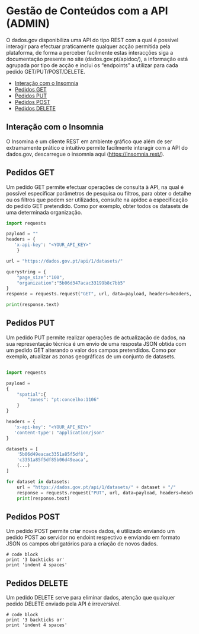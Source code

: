 # Gestão de Conteúdos com a API (ADMIN)

O dados.gov disponibiliza uma API do tipo REST com a qual é possivel interagir para efectuar praticamente qualquer acção permitida pela plataforma, de forma a perceber facilmente estas interacções siga a documentação presente no site (dados.gov.pt/apidoc/), a informação está agrupada por tipo de acção e inclui os “endpoints” a utilizar para cada pedido GET/PUT/POST/DELETE.

- [Interação com o Insomnia](#interação-com-o-insomnia)
- [Pedidos GET](#pedidos-get)
- [Pedidos PUT](#pedidos-put)
- [Pedidos POST](#pedidos-post)
- [Pedidos DELETE](#pedidos-delete)
 
## Interação com o Insomnia

O Insomina é um cliente REST em ambiente gráfico que além de ser extramamente prático e intuitivo permite facilmente interagir com a API do dados.gov, descarregue o insomnia aqui (https://insomnia.rest/).

## Pedidos GET

Um pedido GET permite efectuar operações de consulta à API, na qual é possível especificar parâmetros de pesquisa ou filtros, para obter o detalhe ou os filtros que podem ser utilizados, consulte na apidoc a especificação do pedido GET pretendido. Como por exemplo, obter todos os datasets de uma determinada organização.

```python
import requests

payload = ""
headers = {
   'x-api-key': "<YOUR_API_KEY>"
    }

url = "https://dados.gov.pt/api/1/datasets/"

querystring = {
    "page_size":"100",
    "organization":"5b06d347acac33199b8c7bb5"
}
response = requests.request("GET", url, data=payload, headers=headers, params=querystring)

print(response.text)
```

##	Pedidos PUT

Um pedido PUT permite realizar operações de actualização de dados, na sua representação técnica é um envio de uma resposta JSON obtida com um pedido GET alterando o valor dos campos pretendidos. Como por exemplo, atualizar as zonas geográficas de um conjunto de datasets.

```python

import requests

payload =
{
    "spatial":{
        "zones": "pt:concelho:1106"
    }
}

headers = {
   'x-api-key': "<YOUR_API_KEY>"
   'content-type': "application/json"
}

datasets = [
    '5b06d49eacac3351a85f5df8',
    'c3351a85f5df85b06d49eaca',
    (...)
]

for dataset in datasets:
    url = "https://dados.gov.pt/api/1/datasets/" + dataset + "/"
    response = requests.request("PUT", url, data=payload, headers=headers)
    print(response.text)
```

## Pedidos POST

Um pedido POST permite criar novos dados, é utilizado enviando um pedido POST ao servidor no endoint respectivo e enviando em formato JSON os campos obrigatórios para a criação de novos dados.

```
# code block
print '3 backticks or'
print 'indent 4 spaces'
```


## Pedidos DELETE

Um pedido DELETE serve para eliminar dados, atenção que qualquer pedido DELETE enviado pela API é irreversível.

```
# code block
print '3 backticks or'
print 'indent 4 spaces'
```
